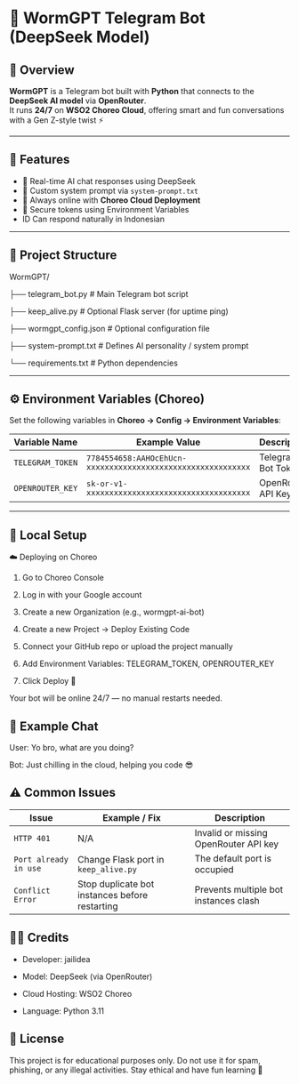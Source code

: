 # 🤖 WormGPT Telegram Bot (DeepSeek Model)

## 🧠 Overview
**WormGPT** is a Telegram bot built with **Python** that connects to the **DeepSeek AI model** via **OpenRouter**.  
It runs **24/7** on **WSO2 Choreo Cloud**, offering smart and fun conversations with a Gen Z-style twist ⚡

---

## 🚀 Features
- 💬 Real-time AI chat responses using DeepSeek  
- 🧠 Custom system prompt via `system-prompt.txt`  
- 🔄 Always online with **Choreo Cloud Deployment**  
- 🔐 Secure tokens using Environment Variables  
- ID Can respond naturally in Indonesian  

---

## 📁 Project Structure
WormGPT/

├── telegram_bot.py        # Main Telegram bot script

├── keep_alive.py          # Optional Flask server (for uptime ping)

├── wormgpt_config.json    # Optional configuration file

├── system-prompt.txt      # Defines AI personality / system prompt

└── requirements.txt       # Python dependencies


---

## ⚙️ Environment Variables (Choreo)
Set the following variables in **Choreo → Config → Environment Variables**:

| Variable Name     | Example Value                                      | Description              |
|-------------------|----------------------------------------------------|--------------------------|
| `TELEGRAM_TOKEN`  | `7784554658:AAHOcEhUcn-xxxxxxxxxxxxxxxxxxxxxxxxxxxxxxxxxxxx` | Telegram Bot Token       |
| `OPENROUTER_KEY`  | `sk-or-v1-xxxxxxxxxxxxxxxxxxxxxxxxxxxxxxxxxxxx`   | OpenRouter API Key       |

---

## 🧩 Local Setup
☁️ Deploying on Choreo

1. Go to Choreo Console

2. Log in with your Google account

3. Create a new Organization (e.g., wormgpt-ai-bot)

4. Create a new Project → Deploy Existing Code

5. Connect your GitHub repo or upload the project manually

6. Add Environment Variables: TELEGRAM_TOKEN, OPENROUTER_KEY

7. Click Deploy 🚀

Your bot will be online 24/7 — no manual restarts needed.

## 💬 Example Chat

User: Yo bro, what are you doing?

Bot: Just chilling in the cloud, helping you code 😎

## ⚠️ Common Issues

| Issue               | Example / Fix                                      | Description                            |
|--------------------|---------------------------------------------------|----------------------------------------|
| `HTTP 401`         | N/A                                               | Invalid or missing OpenRouter API key  |
| `Port already in use` | Change Flask port in `keep_alive.py`            | The default port is occupied           |
| `Conflict Error`   | Stop duplicate bot instances before restarting   | Prevents multiple bot instances clash  |

## 🧑‍💻 Credits

- Developer: jailidea

- Model: DeepSeek (via OpenRouter)

- Cloud Hosting: WSO2 Choreo

- Language: Python 3.11

## 🧾 License

This project is for educational purposes only.
Do not use it for spam, phishing, or any illegal activities.
Stay ethical and have fun learning 🤝
